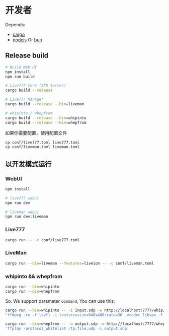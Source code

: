 # 开发者

Depends:
- [cargo](https://www.rust-lang.org/)
- [nodejs](https://nodejs.org/) Or [bun](https://bun.sh/)

## Release build

```bash
# Build Web UI
npm install
npm run build

# Live777 Core (SFU Server)
cargo build --release

# Live777 Manager
cargo build --release --bin=liveman

# whipinto / whepfrom
cargo build --release --bin=whipinto
cargo build --release --bin=whepfrom
```

如果你需要配置，使用配置文件

```bash
cp conf/live777.toml live777.toml
cp conf/liveman.toml liveman.toml
```

## 以开发模式运行

### WebUI

```bash
npm install

# live777 webui
npm run dev

# liveman webui
npm run dev:liveman
```

### Live777

```bash
cargo run -- -c conf/live777.toml
```

### LiveMan

```bash
cargo run --bin=liveman --features=liveion -- -c conf/liveman.toml
```

### whipinto && whepfrom

```bash
cargo run --bin=whipinto
cargo run --bin=whepfrom
```

So. We support parameter `command`, You can use this:

```bash
cargo run --bin=whipinto -- -i input.sdp -w http://localhost:7777/whip/777 --command \
"ffmpeg -re -f lavfi -i testsrc=size=640x480:rate=30 -vcodec libvpx -f rtp 'rtp://127.0.0.1:5002' -sdp_file input.sdp"
```

```bash
cargo run --bin=whepfrom -- -o output.sdp -w http://localhost:7777/whep/777 --command \
'ffplay -protocol_whitelist rtp,file,udp -i output.sdp'
```


